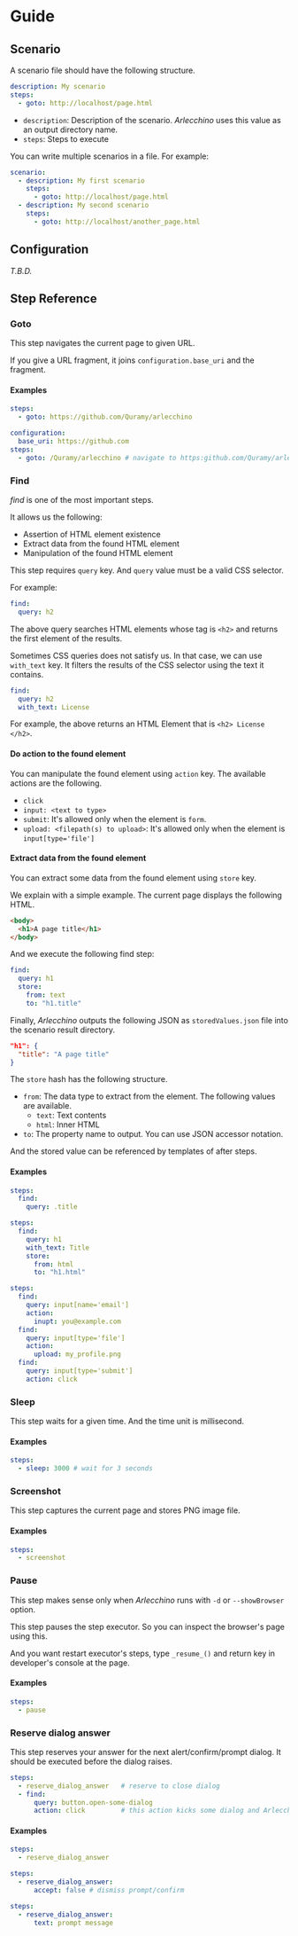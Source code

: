# Guide

## Scenario

A scenario file should have the following structure.

```yaml
description: My scenario
steps:
  - goto: http://localhost/page.html
```

- `description`: Description of the scenario. *Arlecchino* uses this value as an output directory name.
- `steps`: Steps to execute

You can write multiple scenarios in a file. For example:

```yaml
scenario:
  - description: My first scenario
    steps:
      - goto: http://localhost/page.html
  - description: My second scenario
    steps:
      - goto: http://localhost/another_page.html
```

## Configuration
*T.B.D.*

## Step Reference

### Goto

This step navigates the current page to given URL.

If you give a URL fragment, it joins `configuration.base_uri` and the fragment.

#### Examples

```yaml
steps:
  - goto: https://github.com/Quramy/arlecchino
```

```yaml
configuration:
  base_uri: https://github.com
steps:
  - goto: /Quramy/arlecchino # navigate to https:github.com/Quramy/arlecchino
```

### Find

*find* is one of the most important steps.

It allows us the following:

- Assertion of HTML element existence
- Extract data from the found HTML element
- Manipulation of the found HTML element

This step requires `query` key. And `query` value must be a valid CSS selector.

For example:

```yaml
find:
  query: h2
```

The above query searches HTML elements whose tag is `<h2>` and returns the first element of the results.

Sometimes CSS queries does not satisfy us. In that case, we can use `with_text` key.
It filters the results of the CSS selector using the text it contains.

```yaml
find:
  query: h2
  with_text: License
```

For example, the above returns an HTML Element that is `<h2> License </h2>`.

#### Do action to the found element

You can manipulate the found element using `action` key. The available actions are the following.

- `click`
- `input: <text to type>`
- `submit`: It's allowed only when the element is `form`.
- `upload: <filepath(s) to upload>`: It's allowed only when the element is `input[type='file']`

#### Extract data from the found element

You can extract some data from the found element using `store` key.

We explain with a simple example. The current page displays the following HTML.

```html
<body>
  <h1>A page title</h1>
</body>
```

And we execute the following find step:

```yaml
find:
  query: h1
  store:
    from: text
    to: "h1.title"
```

Finally, *Arlecchino* outputs the following JSON as `storedValues.json` file into the scenario result directory.

```json
"h1": {
  "title": "A page title"
}
```

The `store` hash has the following structure.

- `from`: The data type to extract from the element. The following values are available.
  - `text`: Text contents
  - `html`: Inner HTML
- `to`: The property name to output. You can use JSON accessor notation.

And the stored value can be referenced by templates of after steps.

#### Examples

```yaml
steps:
  find:
    query: .title
```

```yaml
steps:
  find:
    query: h1
    with_text: Title
    store:
      from: html
      to: "h1.html"
```

```yaml
steps:
  find:
    query: input[name='email']
    action:
      inupt: you@example.com
  find:
    query: input[type='file']
    action:
      upload: my_profile.png
  find:
    query: input[type='submit']
    action: click
```

### Sleep
This step waits for a given time. And the time unit is millisecond.

#### Examples

```yaml
steps:
  - sleep: 3000 # wait for 3 seconds
```

### Screenshot
This step captures the current page and stores PNG image file.

#### Examples

```yaml
steps:
  - screenshot
```

### Pause
This step makes sense only when *Arlecchino* runs with `-d` or `--showBrowser` option.

This step pauses the step executor. So you can inspect the browser's page using this.

And you want restart executor's steps, type `_resume_()` and return key in developer's console at the page.

#### Examples

```yaml
steps:
  - pause
```

### Reserve dialog answer
This step reserves your answer for the next alert/confirm/prompt dialog. It should be executed before the dialog raises.


```yaml
steps:
  - reserve_dialog_answer   # reserve to close dialog
  - find:
      query: button.open-some-dialog
      action: click         # this action kicks some dialog and Arlecchino is going to close it
```

#### Examples

```yaml
steps:
  - reserve_dialog_answer
```

```yaml
steps:
  - reserve_dialog_answer:
      accept: false # dismiss prompt/confirm
```

```yaml
steps:
  - reserve_dialog_answer:
      text: prompt message
```
